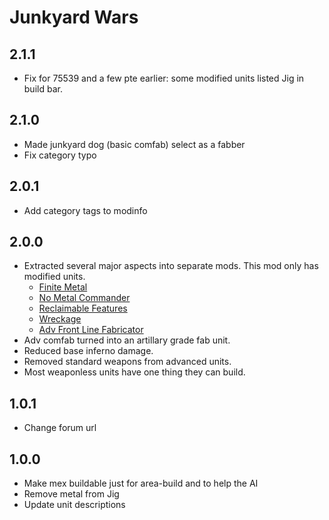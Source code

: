 # Junkyard Wars

## 2.1.1

- Fix for 75539 and a few pte earlier: some modified units listed Jig in build bar.

## 2.1.0

- Made junkyard dog (basic comfab) select as a fabber
- Fix category typo

## 2.0.1

- Add category tags to modinfo

## 2.0.0

- Extracted several major aspects into separate mods.  This mod only has modified units.
  - [Finite Metal](https://forums.uberent.com/threads/rel-server-finite-metal.65484/)
  - [No Metal Commander](https://forums.uberent.com/threads/rel-server-no-metal-commander.65489/)
  - [Reclaimable Features](https://forums.uberent.com/threads/rel-server-reclaimable-features.65453/)
  - [Wreckage](https://forums.uberent.com/threads/rel-server-wreckage.65404/)
  - [Adv Front Line Fabricator](https://forums.uberent.com/threads/rel-server-advanced-front-line-fabricator.65502/)
- Adv comfab turned into an artillary grade fab unit.
- Reduced base inferno damage.
- Removed standard weapons from advanced units.
- Most weaponless units have one thing they can build.

## 1.0.1

- Change forum url

## 1.0.0

- Make mex buildable just for area-build and to help the AI
- Remove metal from Jig
- Update unit descriptions
